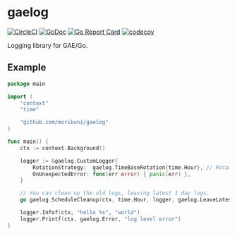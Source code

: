 # gaelog

[![CircleCI](https://circleci.com/gh/morikuni/gaelog/tree/master.svg?style=shield)](https://circleci.com/gh/morikuni/gaelog/tree/master)
[![GoDoc](https://godoc.org/github.com/morikuni/gaelog?status.svg)](https://godoc.org/github.com/morikuni/gaelog)
[![Go Report Card](https://goreportcard.com/badge/github.com/morikuni/gaelog)](https://goreportcard.com/report/github.com/morikuni/gaelog)
[![codecov](https://codecov.io/gh/morikuni/gaelog/branch/master/graph/badge.svg)](https://codecov.io/gh/morikuni/gaelog)

Logging library for GAE/Go.

## Example

```go
package main

import (
	"context"
	"time"

	"github.com/morikuni/gaelog"
)

func main() {
	ctx := context.Background()

	logger := &gaelog.CustomLogger{
		RotationStrategy:  gaelog.TimeBaseRotation{time.Hour}, // Rotate the log every hour.
		OnUnexpectedError: func(err error) { panic(err) },
	}

	// You can clean up the old logs, leaving latest 1 day logs.
	go gaelog.ScheduleCleanup(ctx, time.Hour, logger, gaelog.LeaveLatest{24 * time.Hour})

	logger.Infof(ctx, "hello %s", "world")
	logger.Printf(ctx, gaelog.Error, "log level error")
}
```